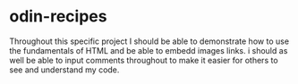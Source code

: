 # odin-recipes
Throughout this specific project I should be able to demonstrate how to use the fundamentals of HTML and be able to embedd images links. i should as well be able to input comments throughout to make it easier for others to see and understand my code.

